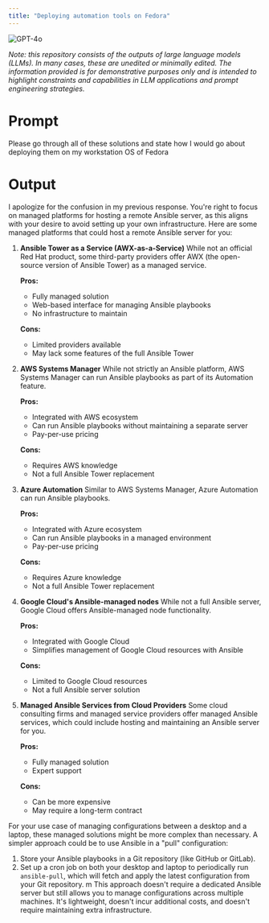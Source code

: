 ```yaml
---
title: "Deploying automation tools on Fedora"
---
```

![GPT-4o](https://img.shields.io/badge/GPT--4o-3333FF?style=for-the-badge&logo=openai&logoColor=white)



*Note: this repository consists of the outputs of large language models (LLMs). In many cases, these are unedited or minimally edited. The information provided is for demonstrative purposes only and is intended to highlight constraints and capabilities in LLM applications and prompt engineering strategies.*


# Prompt

Please go through all of these solutions and state how I would go about deploying them on my workstation OS of Fedora

# Output

I apologize for the confusion in my previous response. You're right to focus on managed platforms for hosting a remote Ansible server, as this aligns with your desire to avoid setting up your own infrastructure. Here are some managed platforms that could host a remote Ansible server for you:

1. **Ansible Tower as a Service (AWX-as-a-Service)**
   While not an official Red Hat product, some third-party providers offer AWX (the open-source version of Ansible Tower) as a managed service.

   **Pros:**
   - Fully managed solution
   - Web-based interface for managing Ansible playbooks
   - No infrastructure to maintain

   **Cons:**
   - Limited providers available
   - May lack some features of the full Ansible Tower

2. **AWS Systems Manager**
   While not strictly an Ansible platform, AWS Systems Manager can run Ansible playbooks as part of its Automation feature.

   **Pros:**
   - Integrated with AWS ecosystem
   - Can run Ansible playbooks without maintaining a separate server
   - Pay-per-use pricing

   **Cons:**
   - Requires AWS knowledge
   - Not a full Ansible Tower replacement

3. **Azure Automation**
   Similar to AWS Systems Manager, Azure Automation can run Ansible playbooks.

   **Pros:**
   - Integrated with Azure ecosystem
   - Can run Ansible playbooks in a managed environment
   - Pay-per-use pricing

   **Cons:**
   - Requires Azure knowledge
   - Not a full Ansible Tower replacement

4. **Google Cloud's Ansible-managed nodes**
   While not a full Ansible server, Google Cloud offers Ansible-managed node functionality.

   **Pros:**
   - Integrated with Google Cloud
   - Simplifies management of Google Cloud resources with Ansible

   **Cons:**
   - Limited to Google Cloud resources
   - Not a full Ansible server solution

5. **Managed Ansible Services from Cloud Providers**
   Some cloud consulting firms and managed service providers offer managed Ansible services, which could include hosting and maintaining an Ansible server for you.

   **Pros:**
   - Fully managed solution
   - Expert support

   **Cons:**
   - Can be more expensive
   - May require a long-term contract

For your use case of managing configurations between a desktop and a laptop, these managed solutions might be more complex than necessary. A simpler approach could be to use Ansible in a "pull" configuration:

1. Store your Ansible playbooks in a Git repository (like GitHub or GitLab).
2. Set up a cron job on both your desktop and laptop to periodically run `ansible-pull`, which will fetch and apply the latest configuration from your Git repository.
m
This approach doesn't require a dedicated Ansible server but still allows you to manage configurations across multiple machines. It's lightweight, doesn't incur additional costs, and doesn't require maintaining extra infrastructure.

 